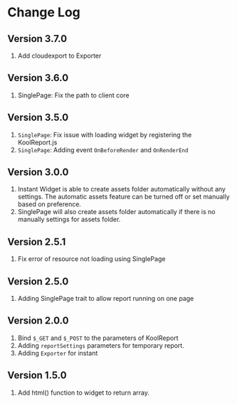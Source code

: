 # Change Log

## Version 3.7.0

1. Add cloudexport to Exporter

## Version 3.6.0

1. SinglePage: Fix the path to client core

## Version 3.5.0

1. `SinglePage`: Fix issue with loading widget by registering the KoolReport.js
2. `SinglePage`: Adding event `OnBeforeRender` and `OnRenderEnd`

## Version 3.0.0

1. Instant Widget is able to create assets folder automatically without any settings. The automatic assets feature can be turned off or set manually based on preference.
2. SinglePage will also create assets folder automatically if there is no manually settings for assets folder.

## Version 2.5.1

1. Fix error of resource not loading using SinglePage 

## Version 2.5.0

1. Adding SinglePage trait to allow report running on one page

## Version 2.0.0

1. Bind `$_GET` and `$_POST` to the parameters of KoolReport
2. Adding `reportSettings` parameters for temporary report.
3. Adding `Exporter` for instant

## Version 1.5.0
1. Add html() function to widget to return array.